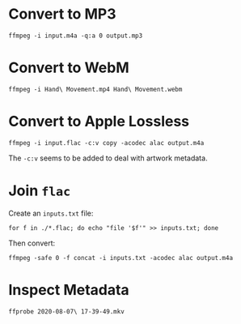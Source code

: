 # Convert to MP3

    ffmpeg -i input.m4a -q:a 0 output.mp3

# Convert to WebM

    ffmpeg -i Hand\ Movement.mp4 Hand\ Movement.webm

# Convert to Apple Lossless

    ffmpeg -i input.flac -c:v copy -acodec alac output.m4a

The `-c:v` seems to be added to deal with artwork metadata.

# Join `flac`

Create an `inputs.txt` file:

    for f in ./*.flac; do echo "file '$f'" >> inputs.txt; done

Then convert:

    ffmpeg -safe 0 -f concat -i inputs.txt -acodec alac output.m4a

# Inspect Metadata

    ffprobe 2020-08-07\ 17-39-49.mkv
